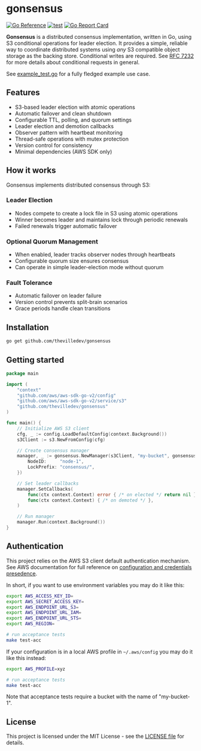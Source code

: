 # gonsensus

[![Go Reference](https://pkg.go.dev/badge/github.com/thevilledev/gonsensus.svg)](https://pkg.go.dev/github.com/thevilledev/gonsensus)
[![test](https://github.com/thevilledev/gonsensus/actions/workflows/test.yml/badge.svg)](https://github.com/thevilledev/gonsensus/actions/workflows/test.yml)
[![Go Report Card](https://goreportcard.com/badge/github.com/thevilledev/gonsensus)](https://goreportcard.com/report/github.com/thevilledev/gonsensus)

**Gonsensus** is a distributed consensus implementation, written in Go, using S3 conditional operations for leader election. It provides a simple, reliable way to coordinate distributed systems using *any* S3 compatible object storage as the backing store. Conditional writes are required. See [RFC 7232](https://datatracker.ietf.org/doc/html/rfc7232) for more details about conditional requests in general.

See [example_test.go](example_test.go) for a fully fledged example use case.

## Features

- S3-based leader election with atomic operations
- Automatic failover and clean shutdown
- Configurable TTL, polling, and quorum settings
- Leader election and demotion callbacks
- Observer pattern with heartbeat monitoring
- Thread-safe operations with mutex protection
- Version control for consistency
- Minimal dependencies (AWS SDK only)

## How it works

Gonsensus implements distributed consensus through S3:

### Leader Election
- Nodes compete to create a lock file in S3 using atomic operations
- Winner becomes leader and maintains lock through periodic renewals
- Failed renewals trigger automatic failover

### Optional Quorum Management
- When enabled, leader tracks observer nodes through heartbeats
- Configurable quorum size ensures consensus
- Can operate in simple leader-election mode without quorum

### Fault Tolerance
- Automatic failover on leader failure
- Version control prevents split-brain scenarios
- Grace periods handle clean transitions
## Installation

```bash
go get github.com/thevilledev/gonsensus
```

## Getting started

```go
package main

import (
    "context"
    "github.com/aws/aws-sdk-go-v2/config"
    "github.com/aws/aws-sdk-go-v2/service/s3"
    "github.com/thevilledev/gonsensus"
)

func main() {
    // Initialize AWS S3 client
    cfg, _ := config.LoadDefaultConfig(context.Background())
    s3Client := s3.NewFromConfig(cfg)

    // Create consensus manager
    manager, _ := gonsensus.NewManager(s3Client, "my-bucket", gonsensus.Config{
        NodeID:     "node-1",
        LockPrefix: "consensus/",
    })

    // Set leader callbacks
    manager.SetCallbacks(
        func(ctx context.Context) error { /* on elected */ return nil },
        func(ctx context.Context) { /* on demoted */ },
    )

    // Run manager
    manager.Run(context.Background())
}
```

## Authentication

This project relies on the AWS S3 client default authentication mechanism. See AWS documentation for full reference on [configuration and credentials presedence](https://docs.aws.amazon.com/cli/latest/userguide/cli-chap-configure.html#configure-precedence).

In short, if you want to use environment variables you may do it like this:

```bash
export AWS_ACCESS_KEY_ID=
export AWS_SECRET_ACCESS_KEY=
export AWS_ENDPOINT_URL_S3=
export AWS_ENDPOINT_URL_IAM=
export AWS_ENDPOINT_URL_STS=
export AWS_REGION=

# run acceptance tests
make test-acc
```

If your configuration is in a local AWS profile in `~/.aws/config` you may do it like this instead:

```bash
export AWS_PROFILE=xyz

# run acceptance tests
make test-acc
```

Note that acceptance tests require a bucket with the name of "my-bucket-1".

## License

This project is licensed under the MIT License - see the [LICENSE file](LICENSE) for details.